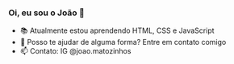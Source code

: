 ### Oi, eu sou o João 👋

- 📚 Atualmente estou aprendendo HTML, CSS e JavaScript
- 🤝 Posso te ajudar de alguma forma? Entre em contato comigo
- 📫 Contato: IG @joao.matozinhos


<!--
**joaomatozinhos/joaomatozinhos** is a ✨ _special_ ✨ repository because its `README.md` (this file) appears on your GitHub profile.

Here are some ideas to get you started:

- 🔭 I’m currently working on ...
- 🌱 I’m currently learning ...
- 👯 I’m looking to collaborate on ...
- 🤔 I’m looking for help with ...
- 💬 Ask me about ...
- 📫 How to reach me: ...
- 😄 Pronouns: ...
- ⚡ Fun fact: ...
-->
